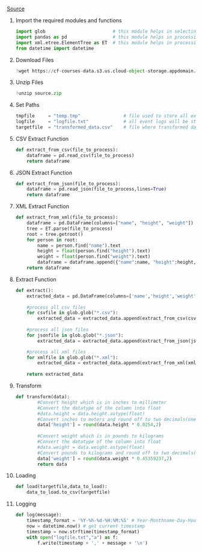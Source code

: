 [Source](https://labs.cognitiveclass.ai/tools/jupyterlab/lab/tree/labs/PY0221EN/ExtractTransformLoad_V2.ipynb?lti=true)

1. Import the required modules and functions
    ```Python
    import glob                         # this module helps in selecting files
    import pandas as pd                 # this module helps in processing CSV files
    import xml.etree.ElementTree as ET  # this module helps in processing XML files
    from datetime import datetime
    ```
    
2. Download Files
    ```Python
    !wget https://cf-courses-data.s3.us.cloud-object-storage.appdomain.cloud/IBMDeveloperSkillsNetwork-PY0221EN-SkillsNetwork/labs/module%206/Lab%20-%20Extract%20Transform%20Load/data/source.zip
    ```
    
3. Unzip Files
    ```Python
    !unzip source.zip
    ```
    
4. Set Paths
    ```Python
    tmpfile     = "temp.tmp"                # file used to store all extracted data
    logfile     = "logfile.txt"             # all event logs will be stored in this file
    targetfile  = "transformed_data.csv"    # file where transformed data is stored
    ```
    
5. CSV Extract Function
    ```Python
    def extract_from_csv(file_to_process):
        dataframe = pd.read_csv(file_to_process)
        return dataframe
    ```
    
6. JSON Extract Function
    ```Python
    def extract_from_json(file_to_process):
        dataframe = pd.read_json(file_to_process,lines=True)
        return dataframe
    ```    

7. XML Extract Function
    ```Python
    def extract_from_xml(file_to_process):
        dataframe = pd.DataFrame(columns=["name", "height", "weight"])
        tree = ET.parse(file_to_process)
        root = tree.getroot()
        for person in root:
            name = person.find("name").text
            height = float(person.find("height").text)
            weight = float(person.find("weight").text)
            dataframe = dataframe.append({"name":name, "height":height, "weight":weight}, ignore_index=True)
        return dataframe
    ``` 
    
8. Extract Function
    ```Python
    def extract():
        extracted_data = pd.DataFrame(columns=['name','height','weight']) # create an empty data frame to hold extracted data
        
        #process all csv files
        for csvfile in glob.glob("*.csv"):
            extracted_data = extracted_data.append(extract_from_csv(csvfile), ignore_index=True)
            
        #process all json files
        for jsonfile in glob.glob("*.json"):
            extracted_data = extracted_data.append(extract_from_json(jsonfile), ignore_index=True)            

        #process all xml files
        for xmlfile in glob.glob("*.xml"):
            extracted_data = extracted_data.append(extract_from_xml(xmlfile), ignore_index=True)
            
        return extracted_data
    ```

9. Transform
    ```Python
    def transform(data):
            #Convert height which is in inches to millimeter
            #Convert the datatype of the column into float
            #data.height = data.height.astype(float)
            #Convert inches to meters and round off to two decimals(one inch is 0.0254 meters)
            data['height'] = round(data.height * 0.0254,2)
            
            #Convert weight which is in pounds to kilograms
            #Convert the datatype of the column into float
            #data.weight = data.weight.astype(float)
            #Convert pounds to kilograms and round off to two decimals(one pound is 0.45359237 kilograms)
            data['weight'] = round(data.weight * 0.45359237,2)
            return data
    ```
    
10. Loading
    ```Python
    def load(targetfile,data_to_load):
        data_to_load.to_csv(targetfile)
    ```
    
11. Logging
    ```Python
    def log(message):
        timestamp_format = '%Y-%h-%d-%H:%M:%S' # Year-Monthname-Day-Hour-Minute-Second
        now = datetime.now() # get current timestamp
        timestamp = now.strftime(timestamp_format)
        with open("logfile.txt","a") as f:
            f.write(timestamp + ',' + message + '\n')
    ```    
